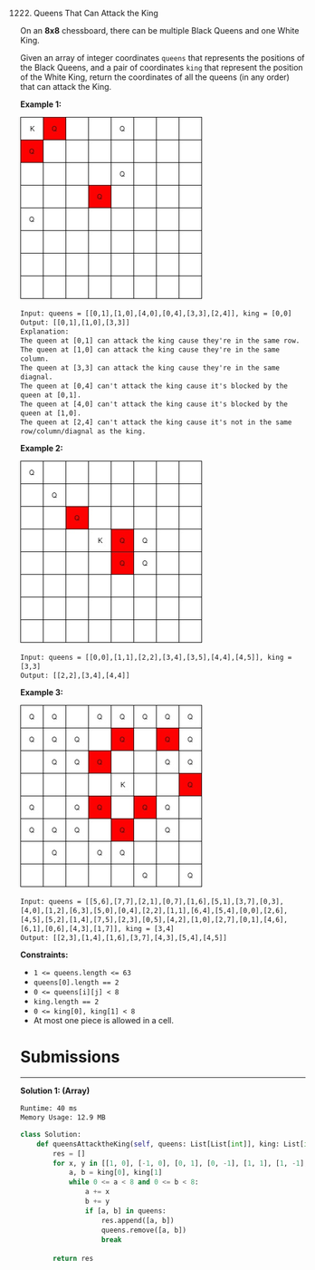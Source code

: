 1222. Queens That Can Attack the King

On an **8x8** chessboard, there can be multiple Black Queens and one White King.

Given an array of integer coordinates `queens` that represents the positions of the Black Queens, and a pair of coordinates `king` that represent the position of the White King, return the coordinates of all the queens (in any order) that can attack the King.

 

**Example 1:**

![1222_untitled-diagram](img/1222_untitled-diagram.jpg)

```
Input: queens = [[0,1],[1,0],[4,0],[0,4],[3,3],[2,4]], king = [0,0]
Output: [[0,1],[1,0],[3,3]]
Explanation:  
The queen at [0,1] can attack the king cause they're in the same row. 
The queen at [1,0] can attack the king cause they're in the same column. 
The queen at [3,3] can attack the king cause they're in the same diagnal. 
The queen at [0,4] can't attack the king cause it's blocked by the queen at [0,1]. 
The queen at [4,0] can't attack the king cause it's blocked by the queen at [1,0]. 
The queen at [2,4] can't attack the king cause it's not in the same row/column/diagnal as the king.
```

**Example 2:**

![1222_untitled-diagram-1](img/1222_untitled-diagram-1.jpg)

```
Input: queens = [[0,0],[1,1],[2,2],[3,4],[3,5],[4,4],[4,5]], king = [3,3]
Output: [[2,2],[3,4],[4,4]]
```

**Example 3:**

![1222_untitled-diagram-2](img/1222_untitled-diagram-2.jpg)

```
Input: queens = [[5,6],[7,7],[2,1],[0,7],[1,6],[5,1],[3,7],[0,3],[4,0],[1,2],[6,3],[5,0],[0,4],[2,2],[1,1],[6,4],[5,4],[0,0],[2,6],[4,5],[5,2],[1,4],[7,5],[2,3],[0,5],[4,2],[1,0],[2,7],[0,1],[4,6],[6,1],[0,6],[4,3],[1,7]], king = [3,4]
Output: [[2,3],[1,4],[1,6],[3,7],[4,3],[5,4],[4,5]]
```

**Constraints:**

* `1 <= queens.length <= 63`
* `queens[0].length == 2`
* `0 <= queens[i][j] < 8`
* `king.length == 2`
* `0 <= king[0], king[1] < 8`
* At most one piece is allowed in a cell.

# Submissions
---
**Solution 1: (Array)**
```
Runtime: 40 ms
Memory Usage: 12.9 MB
```
```python
class Solution:
    def queensAttacktheKing(self, queens: List[List[int]], king: List[int]) -> List[List[int]]:
        res = []
        for x, y in [[1, 0], [-1, 0], [0, 1], [0, -1], [1, 1], [1, -1], [-1, 1], [-1, -1]]:
            a, b = king[0], king[1]        
            while 0 <= a < 8 and 0 <= b < 8:
                a += x
                b += y
                if [a, b] in queens:
                    res.append([a, b])
                    queens.remove([a, b])
                    break
        
        return res
```